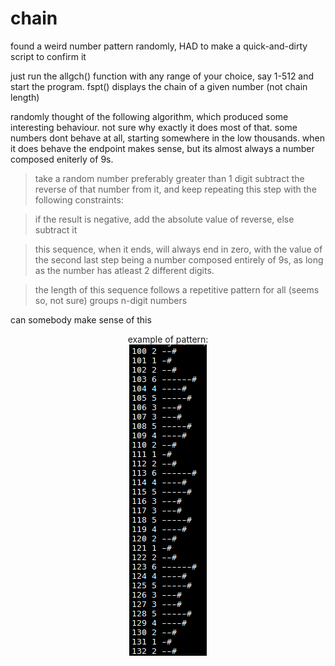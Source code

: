 # chain
found a weird number pattern randomly, HAD to make a quick-and-dirty script to confirm it

just run the allgch() function with any range of your choice, say 1-512 and start the program.
fspt() displays the chain of a given number (not chain length)

randomly thought of the following algorithm, which produced some interesting behaviour. not sure why exactly it does most of that. some numbers dont behave at all, starting somewhere in the low thousands. when it does behave the endpoint makes sense, but its almost always a number composed eniterly of 9s.

>take a random number preferably greater than 1 digit
>subtract the reverse of that number from  it, and keep repeating this step with the following constraints:

>if the result is negative, add the absolute value of reverse, else subtract it

>this sequence, when it ends, will always end in zero, with the value of the second last step being a number composed entirely of 9s, as long as the number has atleast 2 different digits.

>the length of this sequence follows a repetitive pattern for all (seems so, not sure) groups n-digit numbers

can somebody make sense of this

<p align='center'>example of pattern:<br>
<img src='unknown.png'></p>
